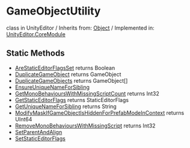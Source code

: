 # GameObjectUtility
class in UnityEditor
 / Inherits from: <a href="https://docs.unity3d.com/6000.0/Documentation/ScriptReference/Object.html">Object</a> / Implemented in: <a href="https://docs.unity3d.com/6000.0/Documentation/ScriptReference/UnityEditor.CoreModule.html">UnityEditor.CoreModule</a>
## Static Methods
- <a href="https://docs.unity3d.com/6000.0/Documentation/ScriptReference/GameObjectUtility.AreStaticEditorFlagsSet.html">AreStaticEditorFlagsSet</a> returns Boolean
- <a href="https://docs.unity3d.com/6000.0/Documentation/ScriptReference/GameObjectUtility.DuplicateGameObject.html">DuplicateGameObject</a> returns GameObject
- <a href="https://docs.unity3d.com/6000.0/Documentation/ScriptReference/GameObjectUtility.DuplicateGameObjects.html">DuplicateGameObjects</a> returns GameObject[]
- <a href="https://docs.unity3d.com/6000.0/Documentation/ScriptReference/GameObjectUtility.EnsureUniqueNameForSibling.html">EnsureUniqueNameForSibling</a>
- <a href="https://docs.unity3d.com/6000.0/Documentation/ScriptReference/GameObjectUtility.GetMonoBehavioursWithMissingScriptCount.html">GetMonoBehavioursWithMissingScriptCount</a> returns Int32
- <a href="https://docs.unity3d.com/6000.0/Documentation/ScriptReference/GameObjectUtility.GetStaticEditorFlags.html">GetStaticEditorFlags</a> returns StaticEditorFlags
- <a href="https://docs.unity3d.com/6000.0/Documentation/ScriptReference/GameObjectUtility.GetUniqueNameForSibling.html">GetUniqueNameForSibling</a> returns String
- <a href="https://docs.unity3d.com/6000.0/Documentation/ScriptReference/GameObjectUtility.ModifyMaskIfGameObjectIsHiddenForPrefabModeInContext.html">ModifyMaskIfGameObjectIsHiddenForPrefabModeInContext</a> returns UInt64
- <a href="https://docs.unity3d.com/6000.0/Documentation/ScriptReference/GameObjectUtility.RemoveMonoBehavioursWithMissingScript.html">RemoveMonoBehavioursWithMissingScript</a> returns Int32
- <a href="https://docs.unity3d.com/6000.0/Documentation/ScriptReference/GameObjectUtility.SetParentAndAlign.html">SetParentAndAlign</a>
- <a href="https://docs.unity3d.com/6000.0/Documentation/ScriptReference/GameObjectUtility.SetStaticEditorFlags.html">SetStaticEditorFlags</a>
